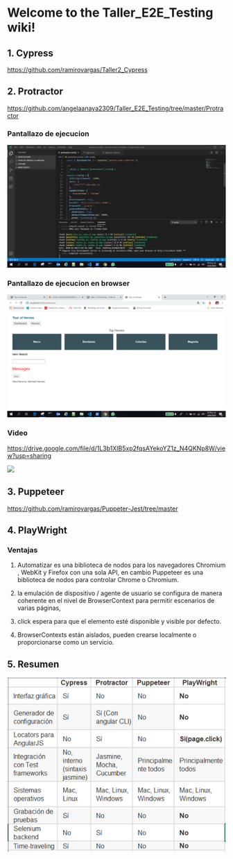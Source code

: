 # Welcome to the Taller_E2E_Testing wiki!


## 1. Cypress
https://github.com/ramirovargas/Taller2_Cypress

## 2. Protractor
https://github.com/angelaanaya2309/Taller_E2E_Testing/tree/master/Protractor

### Pantallazo de ejecucion 
![](https://github.com/angelaanaya2309/Taller_E2E_Testing/blob/master/capturas/Captura-localhost.PNG)

### Pantallazo de ejecucion en browser
![](https://github.com/angelaanaya2309/Taller_E2E_Testing/blob/master/capturas/Captura-localhost2.PNG)

### Video
https://drive.google.com/file/d/1L3b1XIB5xp2fqsAYekoYZ1z_N4QKNp8W/view?usp=sharing

![](https://drive.google.com/file/d/1L3b1XIB5xp2fqsAYekoYZ1z_N4QKNp8W/view)

## 3. Puppeteer

https://github.com/ramirovargas/Puppeter-Jest/tree/master

## 4. PlayWright

### Ventajas
1. Automatizar es una biblioteca de nodos para los navegadores Chromium , WebKit y Firefox con una sola API, en cambio Puppeteer es una biblioteca de nodos para controlar Chrome o Chromium.

2. la emulación de dispositivo / agente de usuario se configura de manera coherente en el nivel de BrowserContext para permitir escenarios de varias páginas,

3. click espera para que el elemento esté disponible y visible por defecto.

4. BrowserContexts están aislados, pueden crearse localmente o proporcionarse como un servicio.


## 5. Resumen

![](https://github.com/angelaanaya2309/Taller_E2E_Testing/blob/master/capturas/Captura-resumen.PNG)
